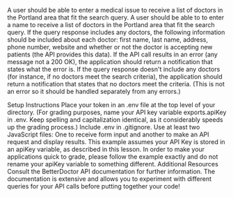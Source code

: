 A user should be able to enter a medical issue to receive a list of doctors in the Portland area that fit the search query.
A user should be able to to enter a name to receive a list of doctors in the Portland area that fit the search query.
If the query response includes any doctors, the following information should be included about each doctor: first name, last name, address, phone number, website and whether or not the doctor is accepting new patients (the API provides this data).
If the API call results in an error (any message not a 200 OK), the application should return a notification that states what the error is.
If the query response doesn't include any doctors (for instance, if no doctors meet the search criteria), the application should return a notification that states that no doctors meet the criteria. (This is not an error so it should be handled separately from any errors.)


Setup Instructions
Place your token in an .env file at the top level of your directory. (For grading purposes, name your API key variable exports.apiKey in .env. Keep spelling and capitalization identical, as it considerably speeds up the grading process.)
Include .env in .gitignore.
Use at least two JavaScript files: One to receive form input and another to make an API request and display results.
This example assumes your API Key is stored in an apiKey variable, as described in this lesson. In order to make your applications quick to grade, please follow the example exactly and do not rename your apiKey variable to something different.
Additional Resources
Consult the BetterDoctor API documentation for further information. The documentation is extensive and allows you to experiment with different queries for your API calls before putting together your code!

